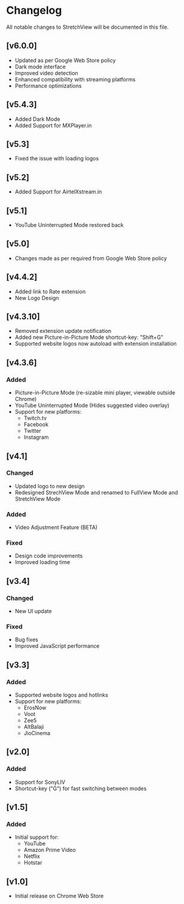 # Changelog

All notable changes to StretchView will be documented in this file.

## [v6.0.0]
- Updated as per Google Web Store policy
- Dark mode interface
- Improved video detection
- Enhanced compatibility with streaming platforms
- Performance optimizations

## [v5.4.3]
- Added Dark Mode
- Added Support for MXPlayer.in

## [v5.3]
- Fixed the issue with loading logos

## [v5.2]
- Added Support for AirtelXstream.in

## [v5.1]
- YouTube Uninterrupted Mode restored back

## [v5.0]
- Changes made as per required from Google Web Store policy

## [v4.4.2]
- Added link to Rate extension
- New Logo Design

## [v4.3.10]
- Removed extension update notification
- Added new Picture-in-Picture Mode shortcut-key: "Shift+G"
- Supported website logos now autoload with extension installation

## [v4.3.6]
### Added
- Picture-in-Picture Mode (re-sizable mini player, viewable outside Chrome)
- YouTube Uninterrupted Mode (Hides suggested video overlay)
- Support for new platforms:
  - Twitch.tv
  - Facebook
  - Twitter
  - Instagram

## [v4.1]
### Changed
- Updated logo to new design
- Redesigned StrechView Mode and renamed to FullView Mode and StretchView Mode
### Added
- Video Adjustment Feature (BETA)
### Fixed
- Design code improvements
- Improved loading time

## [v3.4]
### Changed
- New UI update
### Fixed
- Bug fixes
- Improved JavaScript performance

## [v3.3]
### Added
- Supported website logos and hotlinks
- Support for new platforms:
  - ErosNow
  - Voot
  - Zee5
  - AltBalaji
  - JioCinema

## [v2.0]
### Added
- Support for SonyLIV
- Shortcut-key ("G") for fast switching between modes

## [v1.5]
### Added
- Initial support for:
  - YouTube
  - Amazon Prime Video
  - Netflix
  - Hotstar

## [v1.0]
- Initial release on Chrome Web Store 